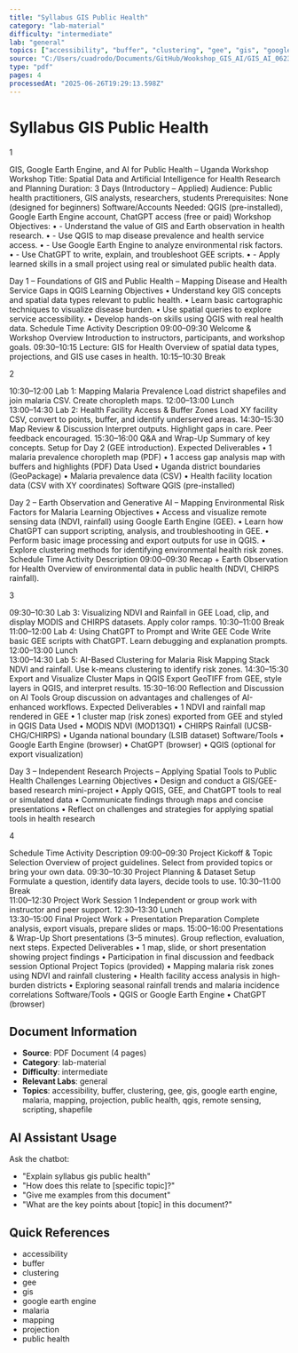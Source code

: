 ```yaml
---
title: "Syllabus GIS Public Health"
category: "lab-material"
difficulty: "intermediate"
lab: "general"
topics: ["accessibility", "buffer", "clustering", "gee", "gis", "google earth engine", "malaria", "mapping", "projection", "public health", "qgis", "remote sensing", "scripting", "shapefile"]
source: "C:/Users/cuadrodo/Documents/GitHub/Wookshop_GIS_AI/GIS_AI_062325/documents/Syllabus_GIS_Public_Health.pdf"
type: "pdf"
pages: 4
processedAt: "2025-06-26T19:29:13.598Z"
---
```


# Syllabus GIS Public Health



1 
 
GIS, Google Earth Engine, and AI for 
Public Health – Uganda Workshop 
Workshop Title: Spatial Data and Artificial Intelligence for Health Research and Planning 
Duration: 3 Days (Introductory – Applied) 
Audience: Public health practitioners, GIS analysts, researchers, students 
Prerequisites: None (designed for beginners) 
Software/Accounts Needed: QGIS (pre-installed), Google Earth Engine account, ChatGPT 
access (free or paid) 
Workshop Objectives: 
• - Understand the value of GIS and Earth observation in health research. 
• - Use QGIS to map disease prevalence and health service access. 
• - Use Google Earth Engine to analyze environmental risk factors. 
• - Use ChatGPT to write, explain, and troubleshoot GEE scripts. 
• - Apply learned skills in a small project using real or simulated public health data. 
 
Day 1 – Foundations of GIS and Public Health – Mapping Disease 
and Health Service Gaps in QGIS 
Learning Objectives 
• Understand key GIS concepts and spatial data types relevant to public health. 
• Learn basic cartographic techniques to visualize disease burden. 
• Use spatial queries to explore service accessibility. 
• Develop hands-on skills using QGIS with real health data. 
Schedule 
Time Activity Description 
09:00–09:30 Welcome & Workshop 
Overview 
Introduction to instructors, 
participants, and workshop 
goals. 
09:30–10:15 
Lecture: GIS for Health Overview of spatial data 
types, projections, and GIS 
use cases in health. 
10:15–10:30 Break  

2 
 
10:30–12:00 Lab 1: Mapping Malaria 
Prevalence 
Load district shapefiles and 
join malaria CSV. Create 
choropleth maps. 
12:00–13:00 Lunch  
13:00–14:30 Lab 2: Health Facility 
Access & Buffer Zones 
Load XY facility CSV, 
convert to points, buffer, 
and identify underserved 
areas. 
14:30–15:30 Map Review & Discussion Interpret outputs. Highlight 
gaps in care. Peer feedback 
encouraged. 
15:30–16:00 Q&A and Wrap-Up Summary of key concepts. 
Setup for Day 2 (GEE 
introduction). 
Expected Deliverables 
• 1 malaria prevalence choropleth map (PDF) 
• 1 access gap analysis map with buffers and highlights (PDF) 
Data Used 
• Uganda district boundaries (GeoPackage) 
• Malaria prevalence data (CSV) 
• Health facility location data (CSV with XY coordinates) 
Software 
QGIS (pre-installed) 
 
Day   2 – Earth   Observation   and   Generative   AI – Mapping 
Environmental Risk Factors for Malaria 
Learning Objectives 
• Access and visualize remote sensing data (NDVI, rainfall) using Google Earth Engine 
(GEE). 
• Learn how ChatGPT can support scripting, analysis, and troubleshooting in GEE. 
• Perform basic image processing and export outputs for use in QGIS. 
• Explore clustering methods for identifying environmental health risk zones. 
Schedule 
Time Activity Description 
09:00–09:30 Recap + Earth Observation 
for Health 
Overview of environmental 
data in public health (NDVI, 
CHIRPS rainfall). 

3 
 
09:30–10:30 Lab 3: Visualizing NDVI and 
Rainfall in GEE 
Load, clip, and display 
MODIS and CHIRPS 
datasets. Apply color ramps. 
10:30–11:00 Break  
11:00–12:00 Lab 4: Using ChatGPT to 
Prompt and Write GEE Code 
Write basic GEE scripts 
with ChatGPT. Learn 
debugging and explanation 
prompts. 
12:00–13:00 Lunch  
13:00–14:30 Lab 5: AI-Based Clustering 
for Malaria Risk Mapping 
Stack NDVI and rainfall. Use 
k-means clustering to 
identify risk zones. 
14:30–15:30 Export and Visualize Cluster 
Maps in QGIS 
Export GeoTIFF from GEE, 
style layers in QGIS, and 
interpret results. 
15:30–16:00 Reflection and Discussion 
on AI Tools 
Group discussion on 
advantages and challenges 
of AI-enhanced workflows. 
Expected Deliverables 
• 1 NDVI and rainfall map rendered in GEE 
• 1 cluster map (risk zones) exported from GEE and styled in QGIS 
Data Used 
• MODIS NDVI (MOD13Q1) 
• CHIRPS Rainfall (UCSB-CHG/CHIRPS) 
• Uganda national boundary (LSIB dataset) 
Software/Tools 
• Google Earth Engine (browser) 
• ChatGPT (browser) 
• QGIS (optional for export visualization) 
 
Day 3 – Independent Research Projects – Applying Spatial Tools 
to Public Health Challenges 
Learning Objectives 
• Design and conduct a GIS/GEE-based research mini-project 
• Apply QGIS, GEE, and ChatGPT tools to real or simulated data 
• Communicate findings through maps and concise presentations 
• Reflect on challenges and strategies for applying spatial tools in health research 

4 
 
Schedule 
Time Activity Description 
09:00–09:30 Project Kickoff & Topic 
Selection 
Overview of project 
guidelines. Select from 
provided topics or bring 
your own data. 
09:30–10:30 Project Planning & Dataset 
Setup 
Formulate a question, 
identify data layers, decide 
tools to use. 
10:30–11:00 Break  
11:00–12:30 Project Work Session 1 Independent or group work 
with instructor and peer 
support. 
12:30–13:30 Lunch  
13:30–15:00 Final Project Work + 
Presentation Preparation 
Complete analysis, export 
visuals, prepare slides or 
maps. 
15:00–16:00 Presentations & Wrap-Up Short presentations (3–5 
minutes). Group reflection, 
evaluation, next steps. 
Expected Deliverables 
• 1 map, slide, or short presentation showing project findings 
• Participation in final discussion and feedback session 
Optional Project Topics (provided) 
• Mapping malaria risk zones using NDVI and rainfall clustering 
• Health facility access analysis in high-burden districts 
• Exploring seasonal rainfall trends and malaria incidence correlations 
Software/Tools 
• QGIS or Google Earth Engine 
• ChatGPT (browser) 

## Document Information
- **Source**: PDF Document (4 pages)
- **Category**: lab-material
- **Difficulty**: intermediate
- **Relevant Labs**: general
- **Topics**: accessibility, buffer, clustering, gee, gis, google earth engine, malaria, mapping, projection, public health, qgis, remote sensing, scripting, shapefile

## AI Assistant Usage
Ask the chatbot:
- "Explain syllabus gis public health"
- "How does this relate to [specific topic]?"
- "Give me examples from this document"
- "What are the key points about [topic] in this document?"

## Quick References
- accessibility
- buffer
- clustering
- gee
- gis
- google earth engine
- malaria
- mapping
- projection
- public health
